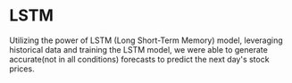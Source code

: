 # LSTM
Utilizing the power of LSTM (Long Short-Term Memory) model,  leveraging historical data and training the LSTM model, we were able to generate accurate(not in all conditions) forecasts to predict the next day's stock prices.

